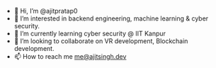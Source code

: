 - 👋 Hi, I’m @ajitpratap0
- 👀 I’m interested in backend engineering, machine learning & cyber security.
- 🌱 I’m currently learning cyber security @ IIT Kanpur
- 💞️ I’m looking to collaborate on VR development, Blockchain development.
- 📫 How to reach me me@ajitsingh.dev

<!---
ajitpratap0/ajitpratap0 is a ✨ special ✨ repository because its `README.md` (this file) appears on your GitHub profile.
You can click the Preview link to take a look at your changes.
--->
